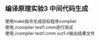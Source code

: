 ## 编译原理实验3 中间代码生成
使用make指令生成目标程序complier  
使用./complier test1.cmm进行测试  
使用./complier test1.cmm out1.ir输出结果文件
